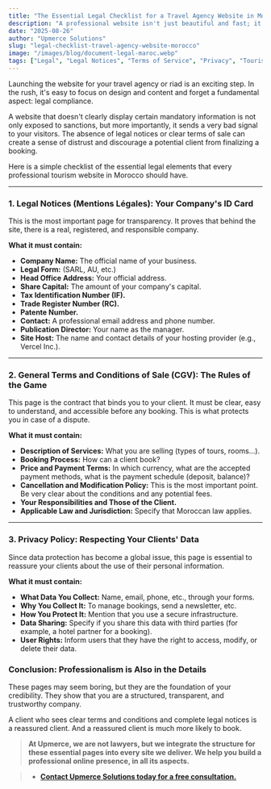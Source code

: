 ```yaml
---
title: "The Essential Legal Checklist for a Travel Agency Website in Morocco"
description: "A professional website isn't just beautiful and fast; it's also legally compliant. Discover the legal notices and mandatory pages to protect your business and reassure your clients."
date: "2025-08-26"
author: "Upmerce Solutions"
slug: "legal-checklist-travel-agency-website-morocco"
image: "/images/blog/document-legal-maroc.webp"
tags: ["Legal", "Legal Notices", "Terms of Service", "Privacy", "Tourism Morocco"]
---
```


Launching the website for your travel agency or riad is an exciting step. In the rush, it's easy to focus on design and content and forget a fundamental aspect: legal compliance.

A website that doesn't clearly display certain mandatory information is not only exposed to sanctions, but more importantly, it sends a very bad signal to your visitors. The absence of legal notices or clear terms of sale can create a sense of distrust and discourage a potential client from finalizing a booking.

Here is a simple checklist of the essential legal elements that every professional tourism website in Morocco should have.



---

### **1. Legal Notices (Mentions Légales): Your Company's ID Card**

This is the most important page for transparency. It proves that behind the site, there is a real, registered, and responsible company.

**What it must contain:**
* **Company Name:** The official name of your business.
* **Legal Form:** (SARL, AU, etc.)
* **Head Office Address:** Your official address.
* **Share Capital:** The amount of your company's capital.
* **Tax Identification Number (IF).**
* **Trade Register Number (RC).**
* **Patente Number.**
* **Contact:** A professional email address and phone number.
* **Publication Director:** Your name as the manager.
* **Site Host:** The name and contact details of your hosting provider (e.g., Vercel Inc.).

---

### **2. General Terms and Conditions of Sale (CGV): The Rules of the Game**

This page is the contract that binds you to your client. It must be clear, easy to understand, and accessible before any booking. This is what protects you in case of a dispute.

**What it must contain:**
* **Description of Services:** What you are selling (types of tours, rooms...).
* **Booking Process:** How can a client book?
* **Price and Payment Terms:** In which currency, what are the accepted payment methods, what is the payment schedule (deposit, balance)?
* **Cancellation and Modification Policy:** This is the most important point. Be very clear about the conditions and any potential fees.
* **Your Responsibilities and Those of the Client.**
* **Applicable Law and Jurisdiction:** Specify that Moroccan law applies.

---

### **3. Privacy Policy: Respecting Your Clients' Data**

Since data protection has become a global issue, this page is essential to reassure your clients about the use of their personal information.

**What it must contain:**
* **What Data You Collect:** Name, email, phone, etc., through your forms.
* **Why You Collect It:** To manage bookings, send a newsletter, etc.
* **How You Protect It:** Mention that you use a secure infrastructure.
* **Data Sharing:** Specify if you share this data with third parties (for example, a hotel partner for a booking).
* **User Rights:** Inform users that they have the right to access, modify, or delete their data.

### **Conclusion: Professionalism is Also in the Details**

These pages may seem boring, but they are the foundation of your credibility. They show that you are a structured, transparent, and trustworthy company.

A client who sees clear terms and conditions and complete legal notices is a reassured client. And a reassured client is much more likely to book.

> **At Upmerce, we are not lawyers, but we integrate the structure for these essential pages into every site we deliver. We help you build a professional online presence, in all its aspects.**

> * [**Contact Upmerce Solutions today for a free consultation.**](https://www.upmerce.com/en#contact)
